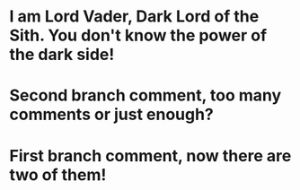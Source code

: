 # I am Lord Vader, Dark Lord of the Sith. You don't know the power of the dark side!

# Second branch comment, too many comments or just enough?

# First branch comment, now there are two of them!
